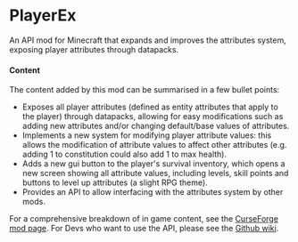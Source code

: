 # PlayerEx
An API mod for Minecraft that expands and improves the attributes system, exposing player attributes through datapacks.

#### Content


The content added by this mod can be summarised in a few bullet points: 

- Exposes all player attributes (defined as entity attributes that apply to the player) through datapacks, allowing for easy modifications such as adding new attributes and/or changing default/base values of attributes.
- Implements a new system for modifying player attribute values: this allows the modification of attribute values to affect other attributes (e.g. adding 1 to constitution could also add 1 to max health).
- Adds a new gui button to the player's survival inventory, which opens a new screen showing all attribute values, including levels, skill points and buttons to level up attributes (a slight RPG theme).
- Provides an API to allow interfacing with the attributes system by other mods.

For a comprehensive breakdown of in game content, see the [CurseForge mod page](https://www.curseforge.com/minecraft/mc-mods/player-ex). For Devs who want to use the API, please see the [Github wiki](https://github.com/CleverNucleus/PlayerEx/wiki).